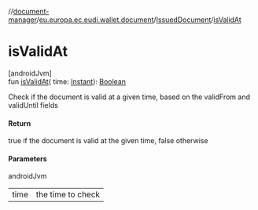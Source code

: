 //[document-manager](../../../index.md)/[eu.europa.ec.eudi.wallet.document](../index.md)/[IssuedDocument](index.md)/[isValidAt](is-valid-at.md)

# isValidAt

[androidJvm]\
fun [isValidAt](is-valid-at.md)(
time: [Instant](https://developer.android.com/reference/kotlin/java/time/Instant.html)): [Boolean](https://kotlinlang.org/api/latest/jvm/stdlib/kotlin/-boolean/index.html)

Check if the document is valid at a given time, based on the validFrom and validUntil fields

#### Return

true if the document is valid at the given time, false otherwise

#### Parameters

androidJvm

|      |                   |
|------|-------------------|
| time | the time to check |
